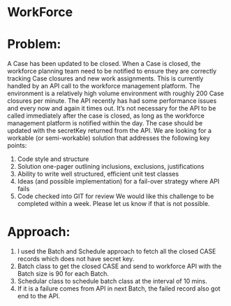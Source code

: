 # WorkForce
# Problem:

A Case has been updated to be closed. When a Case is closed, the workforce planning team need to be notified to ensure they are correctly tracking Case closures and new work assignments. This is currently handled by an API call to the workforce management platform.
The environment is a relatively high volume environment with roughly 200 Case closures per minute. The API recently has had some performance issues and every now and again it times out.
It’s not necessary for the API to be called immediately after the case is closed, as long as the workforce management platform is notified within the day. 
The case should be updated with the secretKey returned from the API.
We are looking for a workable (or semi-workable) solution that addresses the following key points:
1.	Code style and structure
2.	Solution one-pager outlining inclusions, exclusions, justifications
3.	Ability to write well structured, efficient unit test classes 
4.	Ideas (and possible implementation) for a fail-over strategy where API fails
5.	Code checked into GIT for review
We would like this challenge to be completed within a week. Please let us know if that is not possible.

# Approach:

1)	I used the Batch and Schedule approach to fetch all the closed CASE records which does not have secret key. 
2)	Batch class to get the closed CASE and send to workforce API with the Batch size is 90 for each Batch.
3)	Schedular class to schedule batch class at the interval of 10 mins.
4)	If it is a failure comes from API in next Batch, the failed record also got end to the API.
